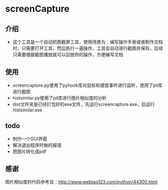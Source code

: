 # screenCapture
## 介绍
- 这个工具是一个自动抓图截屏工具，使用场景为：编写操作手册或者制作文档时，只需要打开工具，然后执行一遍操作，工具会自动进行截图并保存，后续只需要根据截图播放就可以回放你的操作，方便编写文档


## 使用
- screencapture.py使用了pyhook库对鼠标和键盘事件进行监听，使用了pil库进行截图
- histsimilar.py使用了pil库进行图片相似度的分析
- dist文件夹是已经打包好的exe文件，先运行screencapture.exe，后运行histsimilar.exe

## todo
- 制作一个GUI界面
- 解决退出程序时候的报错
- 把图片转化成pdf

## 感谢
图片相似度的代码参考自：http://www.webtag123.com/python/44300.html

